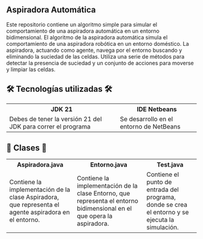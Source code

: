 ## Aspiradora Automática
Este repositorio contiene un algoritmo simple para simular el comportamiento de una aspiradora automática en un entorno bidimensional. 
El algoritmo de la aspiradora automática simula el comportamiento de una aspiradora robótica en un entorno doméstico. La aspiradora, actuando como agente, navega por el entorno buscando y eliminando la suciedad de las celdas. Utiliza una serie de métodos para detectar la presencia de suciedad y un conjunto de acciones para moverse y limpiar las celdas.  

## 🛠️ Tecnologías utilizadas 🛠️
<table>
<tr>
<th>JDK 21</th>
<th>IDE Netbeans</th>
</tr>
<tr>
<td>Debes de tener la versión 21 del JDK para correr el programa</td>
<td>Se desarrollo en el entorno de NetBeans</td>
</tr>
</table>  

## 📄 Clases 📄
<table>
<tr>
<th>Aspiradora.java</th>
<th>Entorno.java</th>
<th>Test.java</th>
</tr>
<tr>
<td>Contiene la implementación de la clase Aspiradora, que representa el agente aspiradora en el entorno.</td>
<td>Contiene la implementación de la clase Entorno, que representa el entorno bidimensional en el que opera la aspiradora.</td>
<td> Contiene el punto de entrada del programa, donde se crea el entorno y se ejecuta la simulación.</td>
</tr>
</table>
